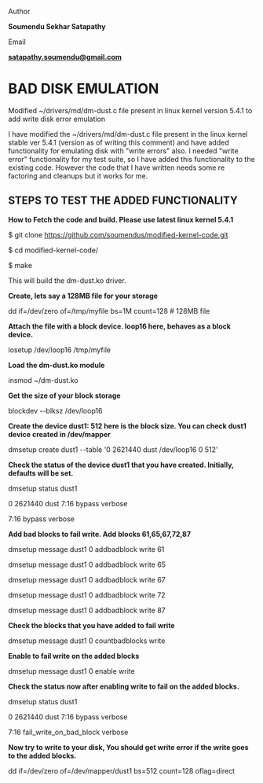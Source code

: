 Author

**Soumendu Sekhar Satapathy**

Email

**satapathy.soumendu@gmail.com**

# BAD DISK EMULATION
Modified ~/drivers/md/dm-dust.c file present in linux kernel version 5.4.1 to add write disk error emulation

I have modified  the  ~/drivers/md/dm-dust.c  file present in the  linux kernel stable ver 5.4.1 (version as of writing this comment) and have added functionality for emulating disk with "write errors" also.  I needed "write error"  functionality  for my  test  suite, so I have added  this  functionality to  the existing code. However the code that I have written needs some re factoring and cleanups but it works for me.

STEPS TO TEST THE ADDED FUNCTIONALITY
-------------------------------------


**How to Fetch the code and build. Please use latest linux kernel 5.4.1** 

$ git clone https://github.com/soumendus/modified-kernel-code.git

$ cd modified-kernel-code/

$ make

This will build the dm-dust.ko driver. 








**Create, lets say a 128MB file for your storage**

dd if=/dev/zero of=/tmp/myfile bs=1M count=128 # 128MB file






**Attach the file with a block device. loop16 here, behaves as a block device.**

losetup /dev/loop16 /tmp/myfile






**Load the dm-dust.ko module**

insmod ~/dm-dust.ko






**Get the size of your block storage**

blockdev --blksz /dev/loop16






**Create the device dust1: 512 here is the block size. You can check dust1 device created in /dev/mapper**

dmsetup create dust1 --table '0 2621440 dust /dev/loop16 0 512'






**Check the status of the device dust1 that you have created. Initially, defaults will be set.**

dmsetup status dust1

0 2621440 dust 7:16 bypass verbose

7:16 bypass verbose






**Add bad blocks to fail write. Add blocks 61,65,67,72,87**

dmsetup message dust1 0 addbadblock write 61

dmsetup message dust1 0 addbadblock write 65

dmsetup message dust1 0 addbadblock write 67

dmsetup message dust1 0 addbadblock write 72

dmsetup message dust1 0 addbadblock write 87






**Check the blocks that you have added to fail write**

dmsetup message dust1 0 countbadblocks write






**Enable to fail write on the added blocks**

dmsetup message dust1 0 enable write






**Check the status now after enabling write to fail on the added blocks.**

dmsetup status dust1

0 2621440 dust 7:16 bypass verbose

7:16 fail_write_on_bad_block verbose






**Now try to write to your disk,  You should get write error if the write goes to the added blocks.**

dd if=/dev/zero of=/dev/mapper/dust1 bs=512 count=128 oflag=direct










